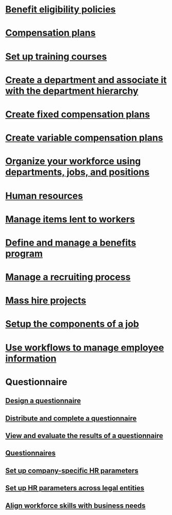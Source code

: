# [Benefit eligibility policies](benefit-eligibility-policies.md)
# [Compensation plans](compensation-plans.md)
# [Set up training courses](courses.md)
# [Create a department and associate it with the department hierarchy](create-department-add-department-hierarchy.md)
# [Create fixed compensation plans](create-fixed-compensation-plans.md)
# [Create variable compensation plans](create-variable-compensation-plans.md)
# [Organize your workforce using departments, jobs, and positions](departments-jobs-positions.md)
# [Human resources](human-resources-landing.md)
# [Manage items lent to workers](loan-items.md)
# [Define and manage a benefits program](manage-benefit-program.md)
# [Manage a recruiting process](manage-recruiting-process.md)
# [Mass hire projects](mass-hire-projects.md)
# [Setup the components of a job](creating-a-job.md)
# [Use workflows to manage employee information](use-workflow-to-manage-employee-information.md)
# Questionnaire
## [Design a questionnaire](questionnaire\design-questionnaires.md)
## [Distribute and complete a questionnaire](questionnaire\distribute-questionnaires.md)
## [View and evaluate the results of a questionnaire](questionnaire\evaluate-questionnaire-results.md)
## [Questionnaires](questionnaire\questionnaires.md)
## [Set up company-specific HR parameters](set-up-company-specific-hr-parameters.md)
## [Set up HR parameters across legal entities](set-up-hr-parameters-across-legal-entities.md)
## [Align workforce skills with business needs](skills.md)


